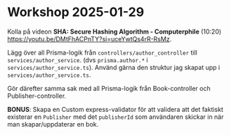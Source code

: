 # Workshop 2025-01-29

Kolla på videon **SHA: Secure Hashing Algorithm - Computerphile** (10:20) <https://youtu.be/DMtFhACPnTY?si=uceYwtQs4rR-RsMz>.

Lägg över all Prisma-logik från `controllers/author_controller` till `services/author_service`. (dvs `prisma.author.*` i `services/author_service.ts`). Använd gärna den struktur jag skapat upp i `services/author_service.ts`.

Gör därefter samma sak med all Prisma-logik från Book-controller och Publisher-controller.

**BONUS**: Skapa en Custom express-validator för att validera att det faktiskt existerar en `Publisher` med det `publisherId` som användaren skickar in när man skapar/uppdaterar en bok.
